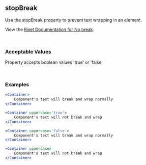 ## stopBreak

Use the stopBreak property to prevent text wrapping in an element.

View the [Rivet Documentation for No break](https://rivet.iu.edu/utilities/typography/#no-break).

<br/>

### Acceptable Values

Property accepts boolean values 'true' or 'false'

<br/>

### Examples

```jsx
<Container>
    Component's text will break and wrap normally
</Container>

<Container uppercase='true'>
    Component's text will not break and wrap
</Container>

<Container uppercase='false'>
    Component's text will break and wrap normally
</Container>

<Container uppercase>
    Component's text will not break and wrap
</Container>
```

